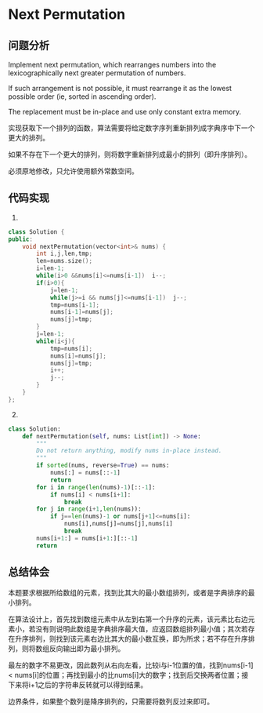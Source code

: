 #   Next Permutation

## 问题分析

Implement next permutation, which rearranges numbers into the lexicographically next greater permutation of numbers.

If such arrangement is not possible, it must rearrange it as the lowest possible order (ie, sorted in ascending order).

The replacement must be in-place and use only constant extra memory.

实现获取下一个排列的函数，算法需要将给定数字序列重新排列成字典序中下一个更大的排列。

如果不存在下一个更大的排列，则将数字重新排列成最小的排列（即升序排列）。

必须原地修改，只允许使用额外常数空间。

## 代码实现
1.
``` C++
class Solution {
public:
    void nextPermutation(vector<int>& nums) {
        int i,j,len,tmp;
        len=nums.size();
        i=len-1;
        while(i>0 &&nums[i]<=nums[i-1])  i--;
        if(i>0){
            j=len-1;
            while(j>=i && nums[j]<=nums[i-1])  j--;
            tmp=nums[i-1];
            nums[i-1]=nums[j];
            nums[j]=tmp;
        }
        j=len-1;
        while(i<j){
            tmp=nums[i];
            nums[i]=nums[j];
            nums[j]=tmp;
            i++;
            j--;
        }
    }
};
```

2.
```python
class Solution:
    def nextPermutation(self, nums: List[int]) -> None:
        """
        Do not return anything, modify nums in-place instead.
        """
        if sorted(nums, reverse=True) == nums:
            nums[:] = nums[::-1]
            return
        for i in range(len(nums)-1)[::-1]:
            if nums[i] < nums[i+1]:
                break
        for j in range(i+1,len(nums)):
            if j==len(nums)-1 or nums[j+1]<=nums[i]:
                nums[i],nums[j]=nums[j],nums[i]
                break
        nums[i+1:] = nums[i+1:][::-1]
        return
```

## 总结体会

本题要求根据所给数组的元素，找到比其大的最小数组排列，或者是字典排序的最小排列。

在算法设计上，首先找到数组元素中从左到右第一个升序的元素，该元素比右边元素小，若没有则说明此数组是字典排序最大值，应返回数组排列最小值；其次若存在升序排列，则找到该元素右边比其大的最小数互换，即为所求；若不存在升序排列，则将数组反向输出即为最小排列。


最左的数字不易更改，因此数列从右向左看，比较i与i-1位置的值，找到nums[i-1] < nums[i]的位置；再找到最小的比nums[i]大的数字；找到后交换两者位置；接下来将i+1之后的字符串反转就可以得到结果。

边界条件，如果整个数列是降序排列的，只需要将数列反过来即可。